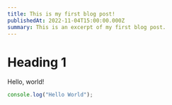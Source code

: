 ```yaml
---
title: This is my first blog post!
publishedAt: 2022-11-04T15:00:00.000Z
summary: This is an excerpt of my first blog post.
---
```


# Heading 1

Hello, world!

```javascript
console.log("Hello World");
```
